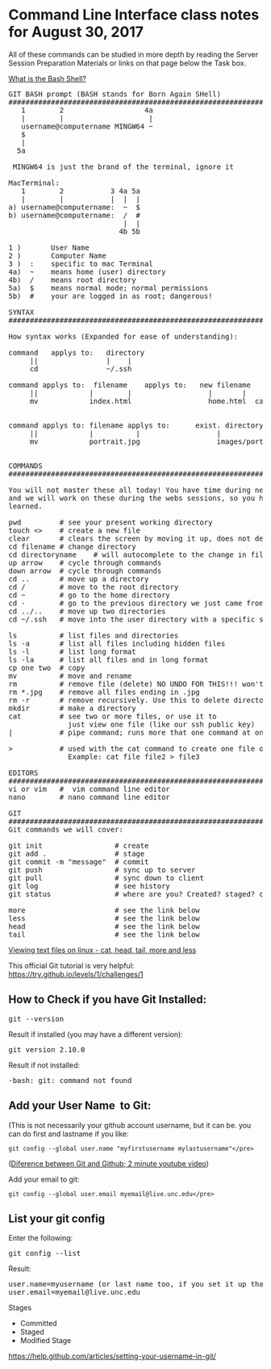 # Command Line Interface class notes for August 30, 2017

All of these commands can be studied in more depth by reading the Server Session Preparation Materials or links on that page below the Task box.

[What is the Bash Shell?](https://en.wikipedia.org/wiki/Bash_(Unix_shell))

<pre>
GIT BASH prompt (BASH stands for Born Again SHell)
###############################################################################
   1        2                   4a
   |        |                    |
   username@computername MINGW64 ~
   $
   |
  5a

 MINGW64 is just the brand of the terminal, ignore it

MacTerminal:                       
   1        2           3 4a 5a
   |        |           |  |  |
a) username@computername:  ~  $  
b) username@computername:  /  #
                           |  |
                          4b 5b

1 )       User Name
2 )       Computer Name
3 )  :    specific to mac Terminal
4a)  ~    means home (user) directory
4b)  /    means root directory
5a)  $    means normal mode; normal permissions
5b)  #    your are logged in as root; dangerous!

SYNTAX
###############################################################################

How syntax works (Expanded for ease of understanding):

command   applys to:   directory
     ||                |    |
     cd                ~/.ssh  

command applys to:  filename    applys to:   new filename
     ||            |        |                  |       |
     mv            index.html                  home.html  careful! This overwrites home.html if it exits.


command applys to: filename applys to:      exist. directory and current or new filename
     ||            |          |                  |                  |
     mv            portrait.jpg                  images/portrait2.jpg  
                               

COMMANDS
###############################################################################

You will not master these all today! You have time during networks session, basics lab session
and we will work on these during the webs sessions, so you have 9 more classes to get these commands
learned.

pwd         # see your present working directory
touch &lt;&gt;    # create a new file
clear       # clears the screen by moving it up, does not delete
cd filename # change directory
cd directoryname    # will autocomplete to the change in file name
up arrow    # cycle through commands
down arrow  # cycle through commands
cd ..       # move up a directory
cd /        # move to the root directory
cd ~        # go to the home directory
cd -        # go to the previous directory we just came from
cd ../..    # move up two directories
cd ~/.ssh   # move into the user directory with a specific subdirectory

ls          # list files and directories
ls -a       # list all files including hidden files
ls -l       # list long format
ls -la      # list all files and in long format
cp one two  # copy
mv          # move and rename
rm          # remove file (delete) NO UNDO FOR THIS!!! won't remove a directory
rm *.jpg    # remove all files ending in .jpg     
rm -r       # remove recursively. Use this to delete directory and contents
mkdir       # make a directory
cat         # see two or more files, or use it to
              just view one file (like our ssh public key)
|           # pipe command; runs more that one command at once

&gt;           # used with the cat command to create one file out of two             
              Example: cat file file2 &gt; file3  

EDITORS
###############################################################################
vi or vim   #  vim command line editor
nano        # nano command line editor

GIT
###############################################################################
Git commands we will cover:

git init                 # create
git add .                # stage
git commit -m "message"  # commit
git push                 # sync up to server
git pull                 # sync down to client
git log                  # see history
git status               # where are you? Created? staged? committed? 

more                     # see the link below
less                     # see the link below
head                     # see the link below
tail                     # see the link below</pre>

<p><a href="https://2buntu.com/articles/1491/viewing-text-files-on-linux-cat-head-tail-more-and-less/">Viewing text files on linux - cat, head, tail, more and less</a></p>

<p>This official Git tutorial is very helpful: <a href="https://try.github.io/levels/1/challenges/1">https://try.github.io/levels/1/challenges/1</a></p>

<h2>How to Check if you have Git Installed:</h2>

<pre>
git --version</pre>

<p>Result if installed (you may have a different version):</p>

<pre>
git version 2.10.0</pre>

<p>Result if not installed:</p>

<pre>
-bash: git: command not found</pre>

<h2>Add your User Name&nbsp; to Git:</h2>

<p>(This is not necessarily your github account username, but it can be. you can do first and lastname if you like:</p>


```
git config --global user.name "myfirstusername mylastusername"</pre>
```

<p>(<a href="https://www.youtube.com/watch?v=xKVlZ3wFVKA">Diference between Git and Github; 2 minute youtube video</a>)</p>

<p>Add your email to git:</p>

```
git config --global user.email myemail@live.unc.edu</pre>
```

<h2>List your git config</h2>

<p>Enter the following:</p>

<pre>
git config --list</pre>

<p>Result:</p>

<pre>
user.name=myusername (or last name too, if you set it up that way)
user.email=myemail@live.unc.edu</pre>

<p>Stages</p>

<ul>
	<li>Committed</li>
	<li>Staged</li>
	<li>Modified Stage</li>
</ul>

<p><a href="https://help.github.com/articles/setting-your-username-in-git/">https://help.github.com/articles/setting-your-username-in-git/</a></p>
